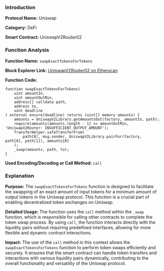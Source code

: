 ### Introduction

**Protocol Name:** Uniswap

**Category:** DeFi

**Smart Contract:** UniswapV2Router02

### Function Analysis

**Function Name:** `swapExactTokensForTokens`

**Block Explorer Link:** [UniswapV2Router02 on Etherscan](https://etherscan.io/address/0x7a250d5630b4cf539739df2c5dacab1d8c4c3653#code)

**Function Code:**
```solidity
function swapExactTokensForTokens(
    uint amountIn,
    uint amountOutMin,
    address[] calldata path,
    address to,
    uint deadline
) external ensure(deadline) returns (uint[] memory amounts) {
    amounts = UniswapV2Library.getAmountsOut(factory, amountIn, path);
    require(amounts[amounts.length - 1] >= amountOutMin, 'UniswapV2Router: INSUFFICIENT_OUTPUT_AMOUNT');
    TransferHelper.safeTransferFrom(
        path[0], msg.sender, UniswapV2Library.pairFor(factory, path[0], path[1]), amounts[0]
    );
    _swap(amounts, path, to);
}
```

**Used Encoding/Decoding or Call Method:** `call`

### Explanation

**Purpose:**
The `swapExactTokensForTokens` function is designed to facilitate the swapping of an exact amount of input tokens for a minimum amount of output tokens in the Uniswap protocol. This function is a crucial part of enabling decentralized token exchanges on Uniswap.

**Detailed Usage:**
The function uses the `call` method within the `_swap` function, which is responsible for calling other contracts to complete the token swap process. By using `call`, the function interacts directly with the liquidity pairs without requiring predefined interfaces, allowing for more flexible and dynamic contract interactions.

**Impact:**
The use of the `call` method in this context allows the `swapExactTokensForTokens` function to perform token swaps efficiently and securely. It ensures that the smart contract can handle token transfers and interactions with various liquidity pairs dynamically, contributing to the overall functionality and versatility of the Uniswap protocol.

